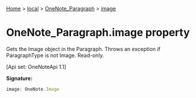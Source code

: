 [Home](./index) &gt; [local](local.md) &gt; [OneNote\_Paragraph](local.onenote_paragraph.md) &gt; [image](local.onenote_paragraph.image.md)

# OneNote\_Paragraph.image property

Gets the Image object in the Paragraph. Throws an exception if ParagraphType is not Image. Read-only. 

 \[Api set: OneNoteApi 1.1\]

**Signature:**
```javascript
image: OneNote.Image
```
